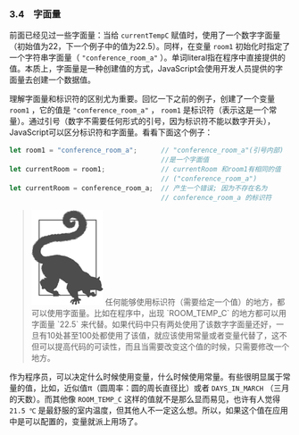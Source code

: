 ### 3.4　字面量

前面已经见过一些字面量：当给 `currentTempC` 赋值时，使用了一个数字字面量（初始值为22，下一个例子中的值为22.5）。同样，在变量 `room1` 初始化时指定了一个字符串字面量（ `"conference_room_a"` ）。单词literal指在程序中直接提供的值。本质上，字面量是一种创建值的方式，JavaScript会使用开发人员提供的字面量去创建一个数据值。

理解字面量和标识符的区别尤为重要。回忆一下之前的例子，创建了一个变量 `room1` ，它的值是 `"conference_room_a"` ， `room1` 是标识符（表示这是一个常量）。通过引号（数字不需要任何形式的引号，因为标识符不能以数字开头），JavaScript可以区分标识符和字面量。看看下面这个例子：

```javascript
let room1 = "conference_room_a";      // "conference_room_a"(引号内部)
                                      //是一个字面值
let currentRoom = room1;              // currentRoom 和room1有相同的值
                                      // ("conference_room_a")
let currentRoom = conference_room_a;  // 产生一个错误; 因为不存在名为
                                      // conference_room_a 的标识符
```

> <img class="my_markdown" src="../images/1.png" style="width:128px;  height: 170px; " width="10%"/>
> 任何能够使用标识符（需要给定一个值）的地方，都可以使用字面量。比如在程序中，出现 `ROOM_TEMP_C` 的地方都可以用字面量 `22.5` 来代替。如果代码中只有两处使用了该数字字面量还好，一旦有10处甚至100处都使用了该值，就应该使用常量或者变量代替了，这不但可以提高代码的可读性，而且当需要改变这个值的时候，只需要修改一个地方。

作为程序员，可以决定什么时候使用变量，什么时候使用常量。有些很明显属于常量的值，比如，近似值π（圆周率：圆的周长直径比）或者 `DAYS_IN_MARCH` （三月的天数）。而其他像 `ROOM_TEMP_C` 这样的值就不是那么显而易见，也许有人觉得 `21.5 ℃` 是最舒服的室内温度，但其他人不一定这么想。所以，如果这个值在应用中是可以配置的，变量就派上用场了。

